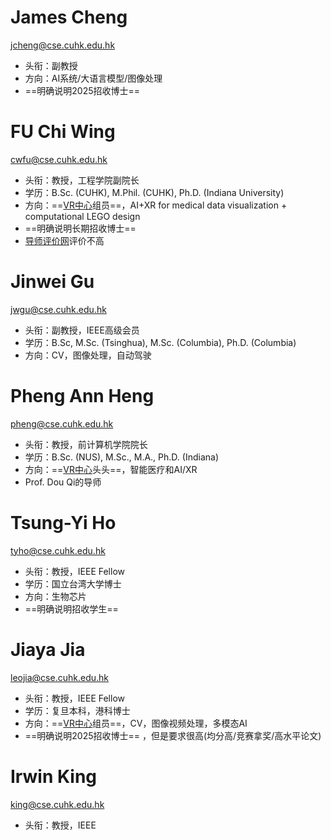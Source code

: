 # James Cheng

jcheng@cse.cuhk.edu.hk

- 头衔：副教授
- 方向：AI系统/大语言模型/图像处理
- ==明确说明2025招收博士== 

# FU Chi Wing

cwfu@cse.cuhk.edu.hk

- 头衔：教授，工程学院副院长
- 学历：B.Sc. (CUHK), M.Phil. (CUHK), Ph.D. (Indiana University)
- 方向：==[VR中心](https://appsrv.cse.cuhk.edu.hk/~vrcentre/)组员==，AI+XR for medical data visualization + computational LEGO design
- ==明确说明长期招收博士== 
- [导师评价网](https://rms3.apachecn.org/0789/)评价不高

# Jinwei Gu

jwgu@cse.cuhk.edu.hk

- 头衔：副教授，IEEE高级会员
- 学历：B.Sc, M.Sc. (Tsinghua), M.Sc. (Columbia), Ph.D. (Columbia)
- 方向：CV，图像处理，自动驾驶

# Pheng Ann Heng

pheng@cse.cuhk.edu.hk

- 头衔：教授，前计算机学院院长
- 学历：B.Sc. (NUS), M.Sc., M.A., Ph.D. (Indiana)
- 方向：==[VR中心](https://appsrv.cse.cuhk.edu.hk/~vrcentre/)头头==，智能医疗和AI/XR
- Prof. Dou Qi的导师

# Tsung-Yi Ho

tyho@cse.cuhk.edu.hk

- 头衔：教授，IEEE Fellow
- 学历：国立台湾大学博士
- 方向：生物芯片
- ==明确说明招收学生== 

# Jiaya Jia

leojia@cse.cuhk.edu.hk

- 头衔：教授，IEEE Fellow
- 学历：复旦本科，港科博士
- 方向：==[VR中心](https://appsrv.cse.cuhk.edu.hk/~vrcentre/)组员==，CV，图像视频处理，多模态AI
- ==明确说明2025招收博士== ，但是要求很高(均分高/竞赛拿奖/高水平论文)

# Irwin King

king@cse.cuhk.edu.hk

- 头衔：教授，IEEE





